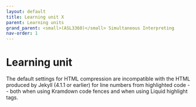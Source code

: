 ```yaml
---
layout: default
title: Learning unit X
parent: Learning units
grand_parent: <small>(ASL3360)</small> Simultaneous Interpreting
nav-order: 1
---
```


# Learning unit

The default settings for HTML compression are incompatible with the HTML
produced by Jekyll (4.1.1 or earlier) for line numbers from highlighted code
-- both when using Kramdown code fences and when using Liquid highlight tags.
